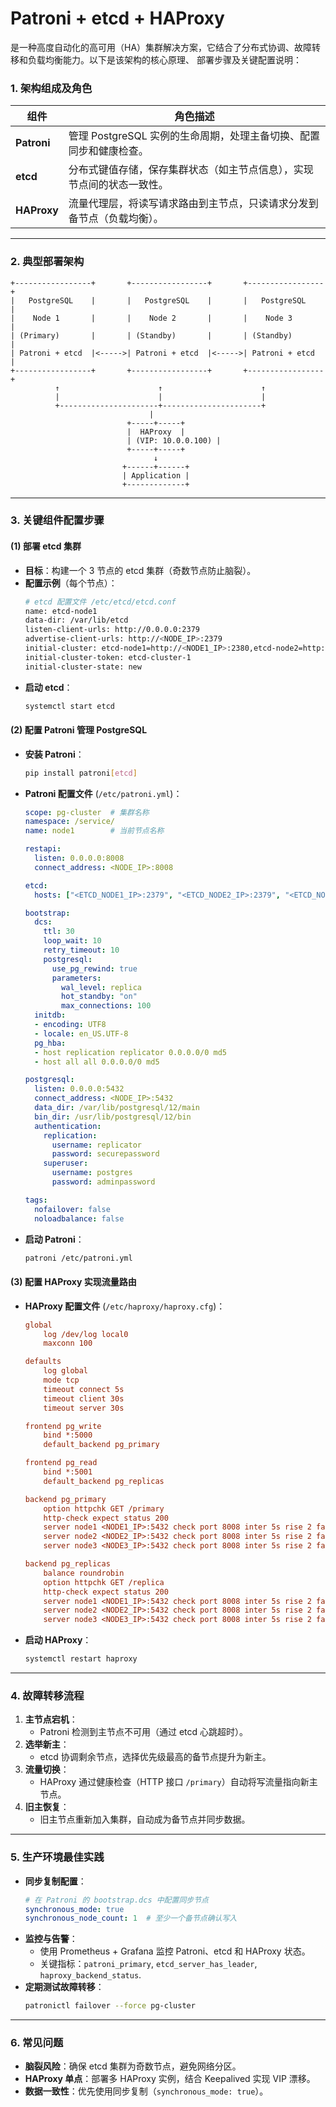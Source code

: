 # Patroni + etcd + HAProxy

是一种高度自动化的高可用（HA）集群解决方案，它结合了分布式协调、故障转移和负载均衡能力。以下是该架构的核心原理、
部署步骤及关键配置说明：

### **1. 架构组成及角色**
| 组件          | 角色描述                                    |
|-------------|-----------------------------------------|
| **Patroni** | 管理 PostgreSQL 实例的生命周期，处理主备切换、配置同步和健康检查。 |
| **etcd**    | 分布式键值存储，保存集群状态（如主节点信息），实现节点间的状态一致性。     |
| **HAProxy** | 流量代理层，将读写请求路由到主节点，只读请求分发到备节点（负载均衡）。     |

---

### **2. 典型部署架构**
```
+-----------------+       +-----------------+       +-----------------+
|   PostgreSQL    |       |   PostgreSQL    |       |   PostgreSQL    |
|    Node 1       |       |    Node 2       |       |    Node 3       |
| (Primary)       |       | (Standby)       |       | (Standby)       |
| Patroni + etcd  |<----->| Patroni + etcd  |<----->| Patroni + etcd  |
+-----------------+       +-----------------+       +-----------------+
          ↑                      ↑                      ↑
          |                      |                      |
          +----------------------+----------------------+
                               |
                          +-----+-----+
                          |  HAProxy  |
                          | (VIP: 10.0.0.100) |
                          +-----+-----+
                                ↓
                         +------+------+
                         | Application |
                         +-------------+
```

---

### **3. 关键组件配置步骤**

#### **(1) 部署 etcd 集群**
- **目标**：构建一个 3 节点的 etcd 集群（奇数节点防止脑裂）。
- **配置示例**（每个节点）：
  ```bash
  # etcd 配置文件 /etc/etcd/etcd.conf
  name: etcd-node1
  data-dir: /var/lib/etcd
  listen-client-urls: http://0.0.0.0:2379
  advertise-client-urls: http://<NODE_IP>:2379
  initial-cluster: etcd-node1=http://<NODE1_IP>:2380,etcd-node2=http://<NODE2_IP>:2380,etcd-node3=http://<NODE3_IP>:2380
  initial-cluster-token: etcd-cluster-1
  initial-cluster-state: new
  ```
- **启动 etcd**：
  ```bash
  systemctl start etcd
  ```

#### **(2) 配置 Patroni 管理 PostgreSQL**
- **安装 Patroni**：
  ```bash
  pip install patroni[etcd]
  ```
- **Patroni 配置文件** (`/etc/patroni.yml`)：
  ```yaml
  scope: pg-cluster  # 集群名称
  namespace: /service/
  name: node1        # 当前节点名称

  restapi:
    listen: 0.0.0.0:8008
    connect_address: <NODE_IP>:8008

  etcd:
    hosts: ["<ETCD_NODE1_IP>:2379", "<ETCD_NODE2_IP>:2379", "<ETCD_NODE3_IP>:2379"]

  bootstrap:
    dcs:
      ttl: 30
      loop_wait: 10
      retry_timeout: 10
      postgresql:
        use_pg_rewind: true
        parameters:
          wal_level: replica
          hot_standby: "on"
          max_connections: 100
    initdb:
    - encoding: UTF8
    - locale: en_US.UTF-8
    pg_hba:
    - host replication replicator 0.0.0.0/0 md5
    - host all all 0.0.0.0/0 md5

  postgresql:
    listen: 0.0.0.0:5432
    connect_address: <NODE_IP>:5432
    data_dir: /var/lib/postgresql/12/main
    bin_dir: /usr/lib/postgresql/12/bin
    authentication:
      replication:
        username: replicator
        password: securepassword
      superuser:
        username: postgres
        password: adminpassword

  tags:
    nofailover: false
    noloadbalance: false
  ```
- **启动 Patroni**：
  ```bash
  patroni /etc/patroni.yml
  ```

#### **(3) 配置 HAProxy 实现流量路由**
- **HAProxy 配置文件** (`/etc/haproxy/haproxy.cfg`)：
  ```cfg
  global
      log /dev/log local0
      maxconn 100

  defaults
      log global
      mode tcp
      timeout connect 5s
      timeout client 30s
      timeout server 30s

  frontend pg_write
      bind *:5000
      default_backend pg_primary

  frontend pg_read
      bind *:5001
      default_backend pg_replicas

  backend pg_primary
      option httpchk GET /primary
      http-check expect status 200
      server node1 <NODE1_IP>:5432 check port 8008 inter 5s rise 2 fall 3
      server node2 <NODE2_IP>:5432 check port 8008 inter 5s rise 2 fall 3
      server node3 <NODE3_IP>:5432 check port 8008 inter 5s rise 2 fall 3

  backend pg_replicas
      balance roundrobin
      option httpchk GET /replica
      http-check expect status 200
      server node1 <NODE1_IP>:5432 check port 8008 inter 5s rise 2 fall 3
      server node2 <NODE2_IP>:5432 check port 8008 inter 5s rise 2 fall 3
      server node3 <NODE3_IP>:5432 check port 8008 inter 5s rise 2 fall 3
  ```
- **启动 HAProxy**：
  ```bash
  systemctl restart haproxy
  ```

---

### **4. 故障转移流程**
1. **主节点宕机**：
    - Patroni 检测到主节点不可用（通过 etcd 心跳超时）。
2. **选举新主**：
    - etcd 协调剩余节点，选择优先级最高的备节点提升为新主。
3. **流量切换**：
    - HAProxy 通过健康检查（HTTP 接口 `/primary`）自动将写流量指向新主节点。
4. **旧主恢复**：
    - 旧主节点重新加入集群，自动成为备节点并同步数据。

---

### **5. 生产环境最佳实践**
- **同步复制配置**：
  ```yaml
  # 在 Patroni 的 bootstrap.dcs 中配置同步节点
  synchronous_mode: true
  synchronous_node_count: 1  # 至少一个备节点确认写入
  ```
- **监控与告警**：
    - 使用 Prometheus + Grafana 监控 Patroni、etcd 和 HAProxy 状态。
    - 关键指标：`patroni_primary`, `etcd_server_has_leader`, `haproxy_backend_status`.
- **定期测试故障转移**：
  ```bash
  patronictl failover --force pg-cluster
  ```

---

### **6. 常见问题**
- **脑裂风险**：确保 etcd 集群为奇数节点，避免网络分区。
- **HAProxy 单点**：部署多 HAProxy 实例，结合 Keepalived 实现 VIP 漂移。
- **数据一致性**：优先使用同步复制（`synchronous_mode: true`）。
